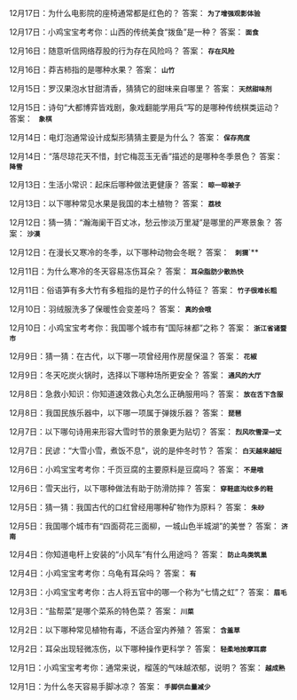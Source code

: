 12月17日：为什么电影院的座椅通常都是红色的？ 答案： **`为了增强观影体验`**

12月17日：小鸡宝宝考考你：山西的传统美食“拨鱼”是一种？ 答案： **`面食`**

12月16日：随意听信网络荐股的行为存在风险吗？ 答案： **`存在风险`**

12月16日：莽吉柿指的是哪种水果？ 答案： **`山竹`**

12月15日：罗汉果泡水甘甜清香，猜猜它的甜味来自哪里？ 答案： **`天然甜味剂`**

12月15日：诗句“大都博弈皆戏剧，象戏翻能学用兵”写的是哪种传统棋类运动？ 答案： **` 象棋`**

12月14日：电灯泡通常设计成梨形猜猜主要是为什么？ 答案： **`保存亮度`**

12月14日：“落尽琼花天不惜，封它梅蕊玉无香”描述的是哪种冬季景色？ 答案： **`降雪`**

12月13日：生活小常识：起床后哪种做法更健康？ 答案： **`晾一晾被子`**

12月13日：以下哪种常见水果是我国的本土植物？ 答案： **`荔枝`**

12月12日：猜一猜：“瀚海阑干百丈冰，愁云惨淡万里凝”是哪里的严寒景象？ 答案： **`沙漠`**

12月12日：在漫长又寒冷的冬季，以下哪种动物会冬眠？ 答案： **` 刺猬`**`**

12月11日：为什么寒冷的冬天容易冻伤耳朵？ 答案： **`耳朵脂肪少散热快`**

12月11日：俗语笋有多大竹有多粗指的是竹子的什么特征？ 答案： **`竹子很难长粗`**

12月10日：羽绒服洗多了保暖性会变差吗？ 答案： **`真的会哦`**

12月10日：小鸡宝宝考考你：我国哪个城市有“国际袜都”之称？ 答案： **`浙江省诸暨市`**

12月9日：猜一猜：在古代，以下哪一项曾经用作房屋保温？ 答案： **`花椒`**

12月9日：冬天吃炭火锅时，选择以下哪种场所更安全？ 答案： **`通风的大厅`**

12月8日：急救小知识：你知道速效救心丸怎么正确服用吗？ 答案： **`放在舌下含服`**

12月8日：我国民族乐器中，以下哪一项属于弹拨乐器？ 答案： **`琵琶`**

12月7日：以下哪句诗用来形容大雪时节的景象更为贴切？ 答案： **`烈风吹雪深一丈`**

12月7日：民谚：“大雪小雪，煮饭不息”，说的是仲冬时节？ 答案： **`白天越来越短`**

12月6日：小鸡宝宝考考你：千页豆腐的主要原料是豆腐吗？ 答案： **`不是哦`**

12月6日：雪天出行，以下哪种做法有助于防滑防摔？ 答案： **`穿鞋底沟纹多的鞋`**

12月5日：猜一猜：我国古代的口红曾经用哪种矿物作为原料？ 答案： **`朱砂`**

12月5日：我国哪个城市有“四面荷花三面柳，一城山色半城湖”的美誉？ 答案： **`济南`**

12月4日：你知道电杆上安装的“小风车”有什么用途吗？ 答案： **`防止鸟类筑巢`**

12月4日：小鸡宝宝考考你：乌龟有耳朵吗？ 答案： **`有`**

12月3日：小鸡宝宝考考你：古人将五官中的哪一个称为“七情之虹”？ 答案： **`眉毛`**

12月3日：“盐帮菜”是哪个菜系的特色菜？ 答案： **`川菜`**

12月2日：以下哪种常见植物有毒，不适合室内养殖？ 答案： **`含羞草`**

12月2日：耳朵出现轻微冻伤，以下哪种操作更科学？ 答案： **`轻柔地按摩耳廓`**

12月1日：小鸡宝宝考考你：通常来说，榴莲的气味越浓郁，说明？ 答案： **`越成熟`**

12月1日：为什么冬天容易手脚冰凉？ 答案： **`手脚供血量减少`**
